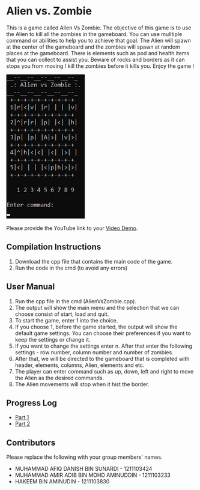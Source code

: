 # Alien vs. Zombie

This is a game called Alien Vs Zombie. The objective of this game is to use the Alien to kill all the zombies in the gameboard. You can use mulltiple command or abilities to help you to achieve that goal. The Alien will spawn at the center of the gameboard and the zombies will spawn at random places at the gameboard. There is elements such as pod and health items that you can collect to assist you. Beware of rocks and borders as it can stops you from moving ! kill the zombies before it kills you. Enjoy the game !

![Alt text](/snapshot.jpg)


Please provide the YouTube link to your [Video Demo](https://youtube.com).

## Compilation Instructions

1. Download the cpp file that contains the main code of the game.
2. Run the code in the cmd (to avoid any errors) 

## User Manual

1. Run the cpp file in the cmd (AlienVsZombie.cpp).
2. The output will show the main menu and the selection that we can choose consist of start, load and quit.
3. To start the game, enter 1 into the choice.
4. If you choose 1, before the game started, the output will show the default game settings. You can choose their preferences if you want to keep the settings or change it.
5. If you want to change the settings enter n. After that enter the following settings - row number, column number and number of zombies.
6. After that, we will be directed to the gameboard that is completed with header, elements, columns, Alien, elements and etc.
7. The player can enter command such as up, down, left and right to move the Alien as the desired commands.
8. The Alien movements will stop when it hist the border.

## Progress Log

- [Part 1](PART1.md)
- [Part 2](PART2.md)

## Contributors

Please replace the following with your group members' names. 

- MUHAMMAD AFIQ DANISH BIN SUNARDI - 1211103424
- MUHAMMAD AMIR ADIB BIN MOHD AMINUDDIN - 1211103233
- HAKEEM BIN AMINUDIN - 1211103830


